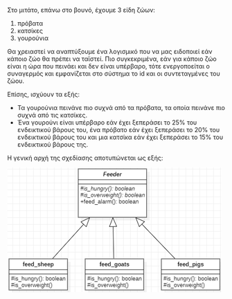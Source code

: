 Στο μιτάτο, επάνω στο βουνό, έχουμε 3 είδη ζώων:
1. πρόβατα
2. κατσίκες
3. γουρούνια

Θα χρειαστεί να αναπτύξουμε ένα λογισμικό που να μας ειδοποιεί εάν κάποιο ζώο θα πρέπει να ταϊστεί. Πιο συγκεκριμένα, εάν για κάποιο ζώο είναι η ώρα που πεινάει και δεν είναι υπέρβαρο, τότε ενεργοποείται ο συναγερμός και εμφανίζεται στο σύστημα το id και οι συντεταγμένες του ζώου.

Επίσης, ισχύουν τα εξής:
- Τα γουρούνια πεινάνε πιο συχνά από τα πρόβατα, τα οποία πεινάνε πιο συχνά από τις κατσίκες.
- Ένα γουρούνι είναι υπέρβαρο εάν έχει ξεπεράσει το 25% του ενδεικτικού βάρους του, ένα πρόβατο εάν έχει ξεπεράσει το 20% του ενδεικτικού βάρους του και μια κατσίκα εάν έχει ξεπεράσει το 15% του ενδεικτικού βάρους της.

Η γενική αρχή της σχεδίασης αποτυπώνεται ως εξής:

![Διάγραμμα κλάσεων](../img/image_2023-05-19_003447609.png)
